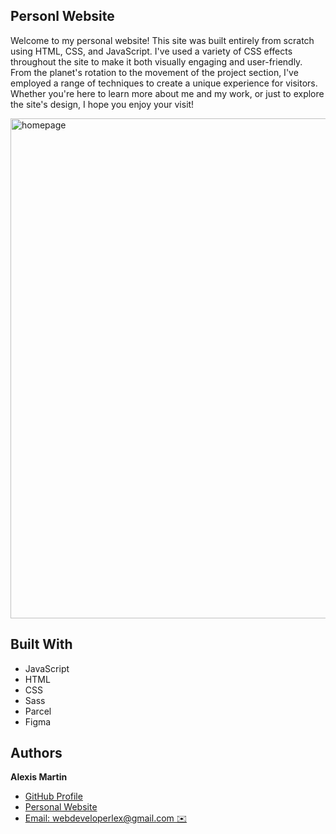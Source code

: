 ## **Personl Website**

Welcome to my personal website! This site was built entirely from scratch using HTML, CSS, and JavaScript. I've used a variety of CSS effects throughout the site to make it both visually engaging and user-friendly. From the planet's rotation to the movement of the project section, I've employed a range of techniques to create a unique experience for visitors. Whether you're here to learn more about me and my work, or just to explore the site's design, I hope you enjoy your visit!

<img src="./src/assets/images/homepage.gif" alt="homepage" width="800"/>

## Built With

- JavaScript
- HTML
- CSS
- Sass
- Parcel
- Figma


## Authors

**Alexis Martin**

- [GitHub Profile](https://github.com/webdevlex)
- [Personal Website](https://webdevlex.com/)
- [Email: webdeveloperlex@gmail.<area>com ✉️](mailto:webdeveloperlex@gmail.com?subject=Listening-Lobby 'webdeveloperlex@gmail.com')
